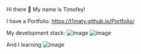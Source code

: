 Hi there 👋
My name is Timofey! 

I have  a Portfolio: https://t1maty.github.io/Portfolio/

My  development stack:  ![image](https://user-images.githubusercontent.com/101876583/217534688-3e1d51e7-0936-4c69-89aa-0a74b90e1e12.png)
  ![image](https://user-images.githubusercontent.com/101876583/217534760-fe3df991-f6f4-4346-9911-182a992b1428.png)
  
  And I  learning   ![image](https://user-images.githubusercontent.com/101876583/217535205-03bdf61a-b3d4-4a91-a15f-fe9f7f042118.png)



